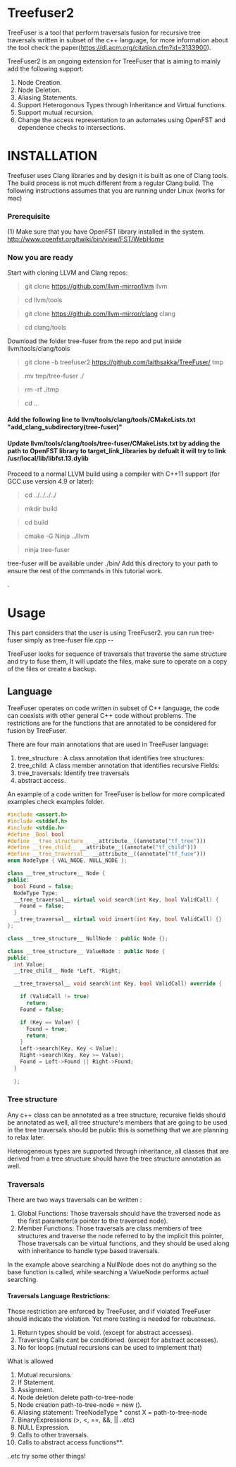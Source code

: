 # Treefuser2
TreeFuser is a tool that perform traversals fusion for recursive tree traversals written in subset of the c++ language, for more information about the tool check the paper(https://dl.acm.org/citation.cfm?id=3133900).

TreeFuser2 is an ongoing extension for TreeFuser that is aiming to mainly add the following support:
1. Node Creation.
2. Node Deletion.
3. Aliasing Statements.
4. Support Heterogonous Types through Inheritance and Virtual functions.
5. Support mutual recursion.
6. Change the access representation to an automates using OpenFST and dependence checks to intersections.


# INSTALLATION

Treefuser uses Clang libraries and by design it is built as one of Clang tools. The build process is not much different from a regular Clang build. The following instructions assumes that you are running under Linux (works for mac)

### Prerequisite 
(1) Make sure that you have OpenFST library installed in the system. http://www.openfst.org/twiki/bin/view/FST/WebHome 

### Now you are ready

Start with cloning LLVM and Clang repos:

> git clone https://github.com/llvm-mirror/llvm llvm

> cd llvm/tools

> git clone https://github.com/llvm-mirror/clang clang

> cd clang/tools

Download the folder tree-fuser from the repo and put inside llvm/tools/clang/tools
> git clone -b treefuser2 https://github.com/laithsakka/TreeFuser/ tmp

> mv tmp/tree-fuser ./

> rm -rf ./tmp

> cd ..

#### Add the following line to llvm/tools/clang/tools/CMakeLists.txt \"add_clang_subdirectory(tree-fuser)\" 
#### Update llvm/tools/clang/tools/tree-fuser/CMakeLists.txt by adding the path to OpenFST library to target_link_libraries by defualt it will try to link  /usr/local/lib/libfst.13.dylib 

Proceed to a normal LLVM build using a compiler with C++11 support (for GCC use version 4.9 or later):

> cd ../../../../

> mkdir build

> cd build

> cmake -G Ninja ../llvm

> ninja tree-fuser

tree-fuser will be available under ./bin/ Add this directory to your path to ensure the rest of the commands in this tutorial work.

.

# Usage
This part considers that the user is using TreeFuser2.
you can run tree-fuser simply as tree-fuser file.cpp --

TreeFuser looks for sequence of traversals that traverse the same structure and try to fuse them, It will update the files, make sure to operate on a copy of the files or create a backup.

## Language 
TreeFuser operates on code written in subset of C++ language, the code can coexists with other general C++ code without problems.
The restrictions are for the functions that are annotated to be considered for fusion by TreeFuser.

There are four main annotations that are used in TreeFuser language:

1. tree_structure : A class annotation that identifies tree structures:
2. tree_child: A class member annotation that identifies recursive Fields: 
3. tree_traversals: Identify tree traversals
4. abstract access.

An example of a code written for TreeFuser is bellow for more complicated examples check examples folder.

```c++
#include <assert.h>
#include <stddef.h>
#include <stdio.h>
#define _Bool bool
#define __tree_structure__ __attribute__((annotate("tf_tree")))
#define __tree_child__ __attribute__((annotate("tf_child")))
#define __tree_traversal__ __attribute__((annotate("tf_fuse")))
enum NodeType { VAL_NODE, NULL_NODE };

class __tree_structure__ Node {
public:
  bool Found = false;
  NodeType Type;
  __tree_traversal__ virtual void search(int Key, bool ValidCall) {
    Found = false;
  }
  __tree_traversal__ virtual void insert(int Key, bool ValidCall) {}
};

class __tree_structure__ NullNode : public Node {};

class __tree_structure__ ValueNode : public Node {
public:
  int Value;
  __tree_child__ Node *Left, *Right;

  __tree_traversal__ void search(int Key, bool ValidCall) override {

    if (ValidCall != true)
      return;
    Found = false;

    if (Key == Value) {
      Found = true;
      return;
    }
    Left->search(Key, Key < Value);
    Right->search(Key, Key >= Value);
    Found = Left->Found || Right->Found;
  }
  
  };
```

### Tree structure
Any c++ class can be annotated as a tree structure, recursive fields should be annotated as well,
all tree structure's members that are going to be used in the tree traversals should be public this is something that 
we are planning to relax later.

Heterogeneous types are supported through inheritance, all classes that are derived from a tree structure should
have the tree structure annotation as well.

### Traversals
There are two ways traversals can be written :

1. Global Functions: Those traversals should have the traversed node as the first parameter(a pointer to the traversed node).
2. Member Functions: Those traversals are class members of tree structures and traverse the node referred to by the implicit this pointer, 
Those traversals can be virtual functions, and they should be used along with inheritance to handle type based traversals.

In the example above searching a NullNode does not do anything so the base function is called, while searching a ValueNode performs actual searching.

#### Traversals Language Restrictions:
Those restriction are enforced by TreeFuser, and if violated TreeFuser should indicate the violation. 
Yet more testing is needed for robustness.

1. Return types should be void. (except for abstract accesses).
2. Traversing Calls cant be conditioned. (except for abstract accesses).
3. No for loops (mutual recursions can be used to implement that)

What is allowed
1. Mutual recursions.
2. If Statement.
3. Assignment.
4. Node deletion delete path-to-tree-node
5. Node creation path-to-tree-node = new ().
6. Aliasing statement: TreeNodeType * const X = path-to-tree-node
7. BinaryExpressions (>, <, ==, &&, || ..etc)
8. NULL Expression.
9. Calls to other traversals.
10. Calls to abstract access functions**.

..etc try some other things! 
                            



